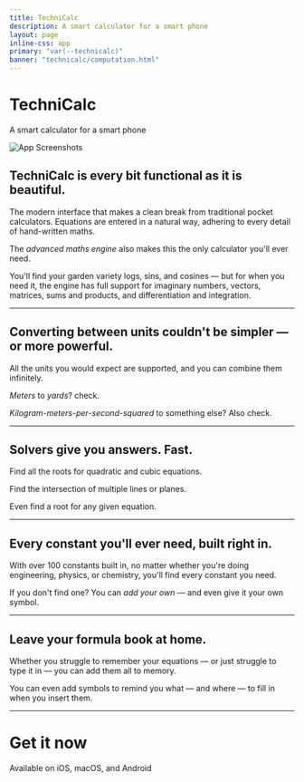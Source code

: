 ```yaml
---
title: TechniCalc
description: A smart calculator for a smart phone
layout: page
inline-css: app
primary: "var(--technicalc)"
banner: "technicalc/computation.html"
---
```


<Icon name="technicalc" />

# TechniCalc

<Lead>A smart calculator for a smart phone</Lead>

<Image src="/technicalc/promo.png" class="promo" alt="App Screenshots" width="compute" height="compute" />

## TechniCalc is every bit functional as it is beautiful.

The modern interface that makes a clean break from traditional pocket calculators. Equations are entered in a natural way, adhering to every detail of hand-written maths.

The _advanced maths engine_ also makes this the only calculator you'll ever need.

You'll find your garden variety logs, sins, and cosines &mdash; but for when you need it, the engine has full support for imaginary numbers, vectors, matrices, sums and products, and differentiation and integration.

---

<AppBlock src="/technicalc/preview-1.png" alt="Unit conversion">

## Converting between units couldn't be simpler &mdash; or more powerful.

All the units you would expect are supported, and you can combine them infinitely.

_Meters_ to _yards_? check.

_Kilogram-meters-per-second-squared_ to something else? Also check.

</AppBlock>

---

<AppBlock src="/technicalc/preview-2.png" alt="Equation solver" reverse>

## Solvers give you answers. Fast.

Find all the roots for quadratic and cubic equations.

Find the intersection of multiple lines or planes.

Even find a root for any given equation.

</AppBlock>

---

<AppBlock src="/technicalc/preview-3.png" alt="Constants" >

## Every constant you'll ever need, built right in.

With over 100 constants built in, no matter whether you're doing engineering, physics, or chemistry, you'll find every constant you need.

If you don't find one? You can _add your own_ &mdash; and even give it your own symbol.

</AppBlock>

---

<AppBlock src="/technicalc/preview-4.png" alt="Equations" reverse>

## Leave your formula book at home.

Whether you struggle to remember your equations &mdash; or just struggle to type it in &mdash; you can add them all to memory.

You can even add symbols to remind you what &mdash; and where &mdash; to fill in when you insert them.

</AppBlock>

---

# Get it now

<Lead>Available on iOS, macOS, and Android</Lead>

<AppLinks>

<AppStoreLink href="https://apps.apple.com/gb/app/technicalc-calculator/id1504965415" />

<GooglePlayLink href="https://play.google.com/store/apps/details?id=com.technicalc&hl=en&pcampaignid=pcampaignidMKT-Other-global-all-co-prtnr-py-PartBadge-Mar2515-1" />

</AppLinks>

<LegalLinks />
